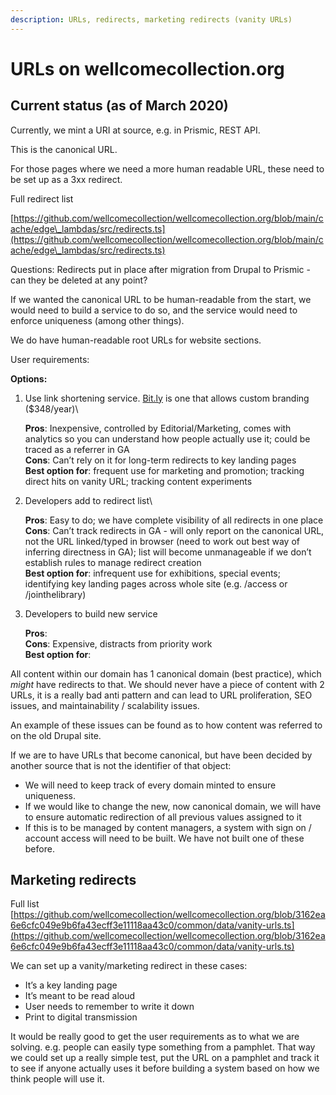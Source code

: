 ```yaml
---
description: URLs, redirects, marketing redirects (vanity URLs)
---
```


# URLs on wellcomecollection.org

## Current status (as of March 2020)

Currently, we mint a URI at source, e.g. in Prismic, REST API.

This is the canonical URL.

For those pages where we need a more human readable URL, these need to be set up as a 3xx redirect.

Full redirect list&#x20;

[https://github.com/wellcomecollection/wellcomecollection.org/blob/main/cache/edge\_lambdas/src/redirects.ts](https://github.com/wellcomecollection/wellcomecollection.org/blob/main/cache/edge\_lambdas/src/redirects.ts)

Questions: Redirects put in place after migration from Drupal to Prismic - can they be deleted at any point?

If we wanted the canonical URL to be human-readable from the start, we would need to build a service to do so, and the service would need to enforce uniqueness (among other things).

We do have human-readable root URLs for website sections.

User requirements:

**Options:**

1.  Use link shortening service. [Bit.ly](http://bit.ly) is one that allows custom branding ($348/year)\


    **Pros**: Inexpensive, controlled by Editorial/Marketing, comes with analytics so you can understand how people actually use it; could be traced as a referrer in GA \
    **Cons**: Can’t rely on it for long-term redirects to key landing pages \
    **Best option for**: frequent use for marketing and promotion; tracking direct hits on vanity URL; tracking content experiments
2.  Developers add to redirect list\


    **Pros**: Easy to do; we have complete visibility of all redirects in one place **Cons**: Can’t track redirects in GA - will only report on the canonical URL, not the URL linked/typed in browser (need to work out best way of inferring directness in GA); list will become unmanageable if we don’t establish rules to manage redirect creation \
    **Best option for**: infrequent use for exhibitions, special events; identifying key landing pages across whole site (e.g. /access or /jointhelibrary)
3.  Developers to build new service

    **Pros**: \
    **Cons**: Expensive, distracts from priority work \
    **Best option for**:

All content within our domain has 1 canonical domain (best practice), which _might_ have redirects to that. We should never have a piece of content with 2 URLs, it is a really bad anti pattern and can lead to URL proliferation, SEO issues, and maintainability / scalability issues.

An example of these issues can be found as to how content was referred to on the old Drupal site.

If we are to have URLs that become canonical, but have been decided by another source that is not the identifier of that object:

* We will need to keep track of every domain minted to ensure uniqueness.
* If we would like to change the new, now canonical domain, we will have to ensure automatic redirection of all previous values assigned to it
* If this is to be managed by content managers, a system with sign on / account access will need to be built. We have not built one of these before.

## Marketing redirects

Full list [https://github.com/wellcomecollection/wellcomecollection.org/blob/3162ea6e6cfc049e9b6fa43ecff3e11118aa43c0/common/data/vanity-urls.ts](https://github.com/wellcomecollection/wellcomecollection.org/blob/3162ea6e6cfc049e9b6fa43ecff3e11118aa43c0/common/data/vanity-urls.ts)

We can set up a vanity/marketing redirect in these cases:

* It’s a key landing page
* It’s meant to be read aloud
* User needs to remember to write it down
* Print to digital transmission

It would be really good to get the user requirements as to what we are solving. e.g. people can easily type something from a pamphlet. That way we could set up a really simple test, put the URL on a pamphlet and track it to see if anyone actually uses it before building a system based on how we think people will use it.
